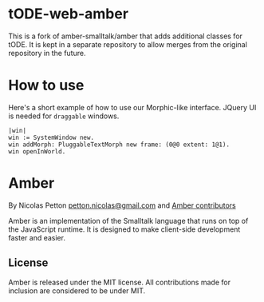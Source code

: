 tODE-web-amber
==============

This is a fork of amber-smalltalk/amber that adds additional classes for tODE. It is kept in a separate repository to allow merges from the original repository in the future.

How to use
==========

Here's a short example of how to use our Morphic-like interface. JQuery UI is needed for ```draggable``` windows.

```smalltalk
|win|
win := SystemWindow new.
win addMorph: PluggableTextMorph new frame: (0@0 extent: 1@1).
win openInWorld.
```

Amber 
=====

By Nicolas Petton <petton.nicolas@gmail.com> and [Amber contributors](https://github.com/NicolasPetton/amber/contributors)

Amber is an implementation of the Smalltalk language that runs on top of the JavaScript runtime. It is designed to make client-side development faster and easier.

License
-------

Amber is released under the MIT license. All contributions made for inclusion are considered to be under MIT.

